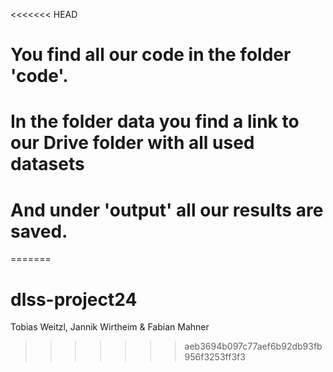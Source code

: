 <<<<<<< HEAD
# You find all our code in the folder 'code'. 

# In the folder data you find a link to our Drive folder with all used datasets

# And under 'output' all our results are saved.
=======
# dlss-project24
Tobias Weitzl, Jannik Wirtheim & Fabian Mahner

>>>>>>> aeb3694b097c77aef6b92db93fb956f3253ff3f3
